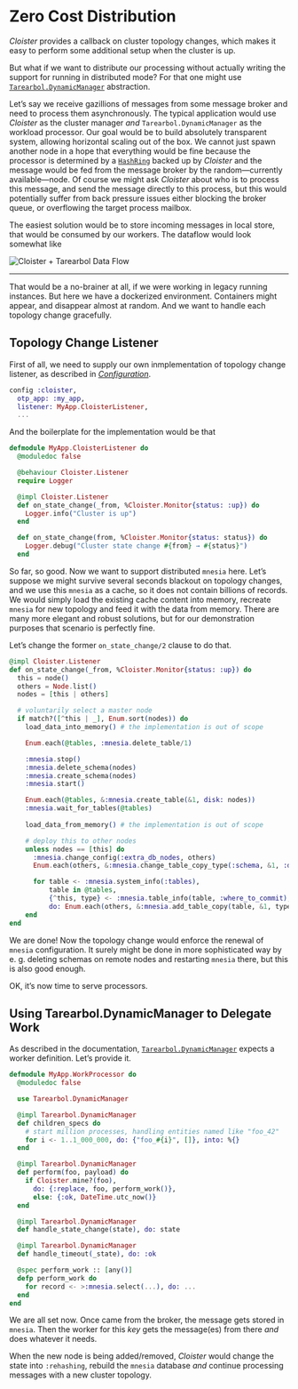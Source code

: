 # Zero Cost Distribution

_Cloister_ provides a callback on cluster topology changes, which makes it easy to perform some additional setup when the cluster is up.

But what if we want to distribute our processing without actually writing the support for running in distributed mode? For that one might use [`Tarearbol.DynamicManager`](https://hexdocs.pm/tarearbol/dynamic_workers_management.html) abstraction.

Let’s say we receive gazillions of messages from some message broker and need to process them asynchronously. The typical application would use _Cloister_ as the cluster manager _and_ `Tarearbol.DynamicManager` as the workload processor. Our goal would be to build absolutely transparent system, allowing horizontal scaling out of the box. We cannot just spawn another node in a hope that everything would be fine because the processor is determined by a [`HashRing`](https://github.com/bitwalker/libring) backed up by _Cloister_ and the message would be fed from the message broker by the random—currently available—node. Of course we might ask _Cloister_ about who is to process this message, and send the message directly to this process, but this would potentially suffer from back pressure issues either blocking the broker queue, or overflowing the target process mailbox.

The easiest solution would be to store incoming messages in local store, that would be consumed by our workers. The dataflow would look somewhat like 

![Cloister + Tarearbol Data Flow](assets/cloister-tarearbol-data-flow.png)

---

That would be a no-brainer at all, if we were working in legacy running instances. But here we have a dockerized environment. Containers might appear, and disappear almost at random. And we want to handle each topology change gracefully.

## Topology Change Listener

First of all, we need to supply our own inmplementation of topology change listener, as described in [_Configuration_](configuration.html).

```elixir
config :cloister,
  otp_app: :my_app,
  listener: MyApp.CloisterListener,
  ...
```

And the boilerplate for the implementation would be that

```elixir
defmodule MyApp.CloisterListener do
  @moduledoc false

  @behaviour Cloister.Listener
  require Logger

  @impl Cloister.Listener
  def on_state_change(_from, %Cloister.Monitor{status: :up}) do
    Logger.info("Cluster is up")
  end

  def on_state_change(from, %Cloister.Monitor{status: status}) do
    Logger.debug("Cluster state change #{from} → #{status}")
  end
```

So far, so good. Now we want to support distributed `mnesia` here. Let’s suppose we might survive several seconds blackout on topology changes, and we use this `mnesia` as a cache, so it does not contain billions of records. We would simply load the existing cache content into memory, recreate `mnesia` for new topology and feed it with the data from memory. There are many more elegant and robust solutions, but for our demonstration purposes that scenario is perfectly fine.

Let’s change the former `on_state_change/2` clause to do that.

```elixir
@impl Cloister.Listener
def on_state_change(_from, %Cloister.Monitor{status: :up}) do
  this = node()
  others = Node.list()
  nodes = [this | others]

  # voluntarily select a master node
  if match?([^this | _], Enum.sort(nodes)) do
    load_data_into_memory() # the implementation is out of scope

    Enum.each(@tables, :mnesia.delete_table/1)

    :mnesia.stop()
    :mnesia.delete_schema(nodes)
    :mnesia.create_schema(nodes)
    :mnesia.start()

    Enum.each(@tables, &:mnesia.create_table(&1, disk: nodes))
    :mnesia.wait_for_tables(@tables)
    
    load_data_from_memory() # the implementation is out of scope

    # deploy this to other nodes
    unless nodes == [this] do
      :mnesia.change_config(:extra_db_nodes, others)
      Enum.each(others, &:mnesia.change_table_copy_type(:schema, &1, :disc_copies))

      for table <- :mnesia.system_info(:tables),
          table in @tables,
          {^this, type} <- :mnesia.table_info(table, :where_to_commit),
          do: Enum.each(others, &:mnesia.add_table_copy(table, &1, type))
    end
end
```

We are done! Now the topology change would enforce the renewal of `mnesia` configuration. It surely might be done in more sophisticated way by e. g. deleting schemas on remote nodes and restarting `mnesia` there, but this is also good enough.

OK, it’s now time to serve processors.

## Using Tarearbol.DynamicManager to Delegate Work

As described in the documentation, [`Tarearbol.DynamicManager`](https://hexdocs.pm/tarearbol/dynamic_workers_management.html) expects a worker definition. Let’s provide it.

```elixir
defmodule MyApp.WorkProcessor do
  @moduledoc false

  use Tarearbol.DynamicManager

  @impl Tarearbol.DynamicManager
  def children_specs do
    # start million processes, handling entities named like "foo_42"
    for i <- 1..1_000_000, do: {"foo_#{i}", []}, into: %{}
  end

  @impl Tarearbol.DynamicManager
  def perform(foo, payload) do
    if Cloister.mine?(foo),
      do: {:replace, foo, perform_work()},
      else: {:ok, DateTime.utc_now()}
  end

  @impl Tarearbol.DynamicManager
  def handle_state_change(state), do: state

  @impl Tarearbol.DynamicManager
  def handle_timeout(_state), do: :ok

  @spec perform_work :: [any()]
  defp perform_work do
    for record <- >:mnesia.select(...), do: ...
  end
end
```

We are all set now. Once came from the broker, the message gets stored in `mnesia`. Then the worker for this _key_ gets the message(es) from there _and_ does whatever it needs.

When the new node is being added/removed, _Cloister_ would change the state into `:rehashing`, rebuild the `mnesia` database _and_ continue processing messages with a new cluster topology.